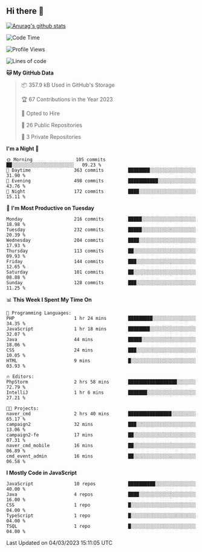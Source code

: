 ## Hi there 👋

[![Anurag's github stats](https://github-readme-stats.vercel.app/api?username=Songwonseok)](https://github.com/anuraghazra/github-readme-stats)



<!--START_SECTION:waka-->
![Code Time](http://img.shields.io/badge/Code%20Time-2%2C104%20hrs%2026%20mins-blue)

![Profile Views](http://img.shields.io/badge/Profile%20Views-0-blue)

![Lines of code](https://img.shields.io/badge/From%20Hello%20World%20I%27ve%20Written--19.0%20million%20lines%20of%20code-blue)

**🐱 My GitHub Data** 

> 📦 357.9 kB Used in GitHub's Storage 
 > 
> 🏆 67 Contributions in the Year 2023
 > 
> 💼 Opted to Hire
 > 
> 📜 26 Public Repositories 
 > 
> 🔑 3 Private Repositories 
 > 
**I'm a Night 🦉** 

```text
🌞 Morning                105 commits         ██░░░░░░░░░░░░░░░░░░░░░░░   09.23 % 
🌆 Daytime                363 commits         ████████░░░░░░░░░░░░░░░░░   31.90 % 
🌃 Evening                498 commits         ███████████░░░░░░░░░░░░░░   43.76 % 
🌙 Night                  172 commits         ████░░░░░░░░░░░░░░░░░░░░░   15.11 % 
```
📅 **I'm Most Productive on Tuesday** 

```text
Monday                   216 commits         █████░░░░░░░░░░░░░░░░░░░░   18.98 % 
Tuesday                  232 commits         █████░░░░░░░░░░░░░░░░░░░░   20.39 % 
Wednesday                204 commits         ████░░░░░░░░░░░░░░░░░░░░░   17.93 % 
Thursday                 113 commits         ██░░░░░░░░░░░░░░░░░░░░░░░   09.93 % 
Friday                   144 commits         ███░░░░░░░░░░░░░░░░░░░░░░   12.65 % 
Saturday                 101 commits         ██░░░░░░░░░░░░░░░░░░░░░░░   08.88 % 
Sunday                   128 commits         ███░░░░░░░░░░░░░░░░░░░░░░   11.25 % 
```


📊 **This Week I Spent My Time On** 

```text
💬 Programming Languages: 
PHP                      1 hr 24 mins        █████████░░░░░░░░░░░░░░░░   34.35 % 
JavaScript               1 hr 18 mins        ████████░░░░░░░░░░░░░░░░░   32.07 % 
Java                     44 mins             █████░░░░░░░░░░░░░░░░░░░░   18.06 % 
CSS                      24 mins             ███░░░░░░░░░░░░░░░░░░░░░░   10.05 % 
HTML                     9 mins              █░░░░░░░░░░░░░░░░░░░░░░░░   03.93 % 

🔥 Editors: 
PhpStorm                 2 hrs 58 mins       ██████████████████░░░░░░░   72.79 % 
IntelliJ                 1 hr 6 mins         ███████░░░░░░░░░░░░░░░░░░   27.21 % 

🐱‍💻 Projects: 
naver_cmd                2 hrs 40 mins       ████████████████░░░░░░░░░   65.17 % 
campaign2                32 mins             ███░░░░░░░░░░░░░░░░░░░░░░   13.06 % 
campaign2-fe             17 mins             ██░░░░░░░░░░░░░░░░░░░░░░░   07.31 % 
naver_cmd_mobile         16 mins             ██░░░░░░░░░░░░░░░░░░░░░░░   06.89 % 
cmd_event_admin          16 mins             ██░░░░░░░░░░░░░░░░░░░░░░░   06.58 % 
```

**I Mostly Code in JavaScript** 

```text
JavaScript               10 repos            ██████████░░░░░░░░░░░░░░░   40.00 % 
Java                     4 repos             ████░░░░░░░░░░░░░░░░░░░░░   16.00 % 
CSS                      1 repo              █░░░░░░░░░░░░░░░░░░░░░░░░   04.00 % 
TypeScript               1 repo              █░░░░░░░░░░░░░░░░░░░░░░░░   04.00 % 
TSQL                     1 repo              █░░░░░░░░░░░░░░░░░░░░░░░░   04.00 % 
```




 Last Updated on 04/03/2023 15:11:05 UTC
<!--END_SECTION:waka-->
